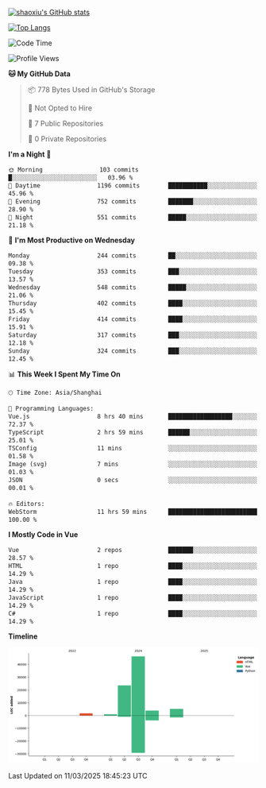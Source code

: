 [![shaoxiu's GitHub stats](https://github-readme-stats.vercel.app/api?username=shaoxiu&count_private=true&show_icons=true)](https://github.com/anuraghazra/github-readme-stats)

[![Top Langs](https://github-readme-stats.vercel.app/api/top-langs/?username=shaoxiu&layout=compact)](https://github.com/anuraghazra/github-readme-stats)


<!--START_SECTION:waka-->
![Code Time](http://img.shields.io/badge/Code%20Time-140%20hrs%2018%20mins-blue)

![Profile Views](http://img.shields.io/badge/Profile%20Views-0-blue)

**🐱 My GitHub Data** 

> 📦 778 Bytes Used in GitHub's Storage 
 > 
> 🚫 Not Opted to Hire
 > 
> 📜 7 Public Repositories 
 > 
> 🔑 0 Private Repositories 
 > 
**I'm a Night 🦉** 

```text
🌞 Morning                103 commits         █░░░░░░░░░░░░░░░░░░░░░░░░   03.96 % 
🌆 Daytime                1196 commits        ███████████░░░░░░░░░░░░░░   45.96 % 
🌃 Evening                752 commits         ███████░░░░░░░░░░░░░░░░░░   28.90 % 
🌙 Night                  551 commits         █████░░░░░░░░░░░░░░░░░░░░   21.18 % 
```
📅 **I'm Most Productive on Wednesday** 

```text
Monday                   244 commits         ██░░░░░░░░░░░░░░░░░░░░░░░   09.38 % 
Tuesday                  353 commits         ███░░░░░░░░░░░░░░░░░░░░░░   13.57 % 
Wednesday                548 commits         █████░░░░░░░░░░░░░░░░░░░░   21.06 % 
Thursday                 402 commits         ████░░░░░░░░░░░░░░░░░░░░░   15.45 % 
Friday                   414 commits         ████░░░░░░░░░░░░░░░░░░░░░   15.91 % 
Saturday                 317 commits         ███░░░░░░░░░░░░░░░░░░░░░░   12.18 % 
Sunday                   324 commits         ███░░░░░░░░░░░░░░░░░░░░░░   12.45 % 
```


📊 **This Week I Spent My Time On** 

```text
🕑︎ Time Zone: Asia/Shanghai

💬 Programming Languages: 
Vue.js                   8 hrs 40 mins       ██████████████████░░░░░░░   72.37 % 
TypeScript               2 hrs 59 mins       ██████░░░░░░░░░░░░░░░░░░░   25.01 % 
TSConfig                 11 mins             ░░░░░░░░░░░░░░░░░░░░░░░░░   01.58 % 
Image (svg)              7 mins              ░░░░░░░░░░░░░░░░░░░░░░░░░   01.03 % 
JSON                     0 secs              ░░░░░░░░░░░░░░░░░░░░░░░░░   00.01 % 

🔥 Editors: 
WebStorm                 11 hrs 59 mins      █████████████████████████   100.00 % 
```

**I Mostly Code in Vue** 

```text
Vue                      2 repos             ███████░░░░░░░░░░░░░░░░░░   28.57 % 
HTML                     1 repo              ████░░░░░░░░░░░░░░░░░░░░░   14.29 % 
Java                     1 repo              ████░░░░░░░░░░░░░░░░░░░░░   14.29 % 
JavaScript               1 repo              ████░░░░░░░░░░░░░░░░░░░░░   14.29 % 
C#                       1 repo              ████░░░░░░░░░░░░░░░░░░░░░   14.29 % 
```



**Timeline**

![Lines of Code chart](https://raw.githubusercontent.com/shaoxiu/shaoxiu/main/assets/bar_graph.png)


 Last Updated on 11/03/2025 18:45:23 UTC
<!--END_SECTION:waka-->
